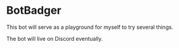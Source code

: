 # BotBadger
This bot will serve as a playground for myself to try several things.

The bot will live on Discord eventually.

